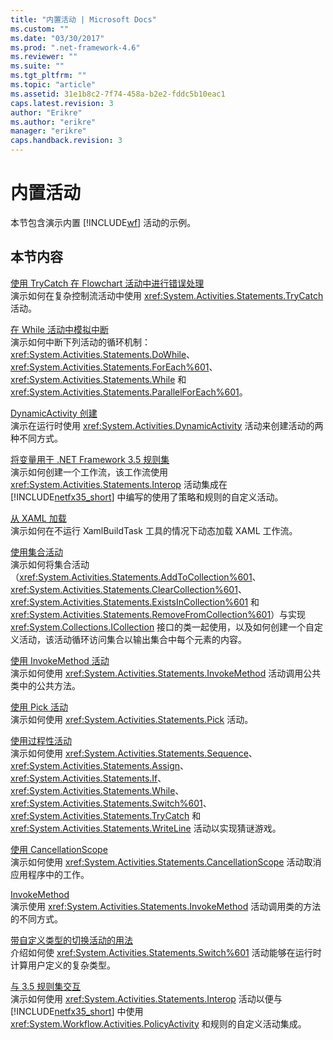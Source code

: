 ```yaml
---
title: "内置活动 | Microsoft Docs"
ms.custom: ""
ms.date: "03/30/2017"
ms.prod: ".net-framework-4.6"
ms.reviewer: ""
ms.suite: ""
ms.tgt_pltfrm: ""
ms.topic: "article"
ms.assetid: 31e1b8c2-7f74-458a-b2e2-fddc5b10eac1
caps.latest.revision: 3
author: "Erikre"
ms.author: "erikre"
manager: "erikre"
caps.handback.revision: 3
---
```

# 内置活动
本节包含演示内置 [!INCLUDE[wf](../../../../includes/wf-md.md)] 活动的示例。  
  
## 本节内容  
 [使用 TryCatch 在 Flowchart 活动中进行错误处理](../../../../docs/framework/windows-workflow-foundation/samples/fault-handling-in-a-flowchart-activity-using-trycatch.md)  
 演示如何在复杂控制流活动中使用 <xref:System.Activities.Statements.TryCatch> 活动。  
  
 [在 While 活动中模拟中断](../../../../docs/framework/windows-workflow-foundation/samples/emulating-breaking-in-a-while-activity.md)  
 演示如何中断下列活动的循环机制：<xref:System.Activities.Statements.DoWhile>、<xref:System.Activities.Statements.ForEach%601>、<xref:System.Activities.Statements.While> 和 <xref:System.Activities.Statements.ParallelForEach%601>。  
  
 [DynamicActivity 创建](../../../../docs/framework/windows-workflow-foundation/samples/dynamicactivity-creation.md)  
 演示在运行时使用 <xref:System.Activities.DynamicActivity> 活动来创建活动的两种不同方式。  
  
 [将变量用于 .NET Framework 3.5 规则集](../../../../docs/framework/windows-workflow-foundation/samples/using-variables-with-dotnet-ruleset.md)  
 演示如何创建一个工作流，该工作流使用 <xref:System.Activities.Statements.Interop> 活动集成在 [!INCLUDE[netfx35_short](../../../../includes/netfx35-short-md.md)] 中编写的使用了策略和规则的自定义活动。  
  
 [从 XAML 加载](../../../../docs/framework/windows-workflow-foundation/samples/load-from-xaml.md)  
 演示如何在不运行 XamlBuildTask 工具的情况下动态加载 XAML 工作流。  
  
 [使用集合活动](../../../../docs/framework/windows-workflow-foundation/samples/using-collection-activities.md)  
 演示如何将集合活动（<xref:System.Activities.Statements.AddToCollection%601>、<xref:System.Activities.Statements.ClearCollection%601>、<xref:System.Activities.Statements.ExistsInCollection%601> 和 <xref:System.Activities.Statements.RemoveFromCollection%601>）与实现 <xref:System.Collections.ICollection> 接口的类一起使用，以及如何创建一个自定义活动，该活动循环访问集合以输出集合中每个元素的内容。  
  
 [使用 InvokeMethod 活动](../../../../docs/framework/windows-workflow-foundation/samples/using-the-invokemethod-activity.md)  
 演示如何使用 <xref:System.Activities.Statements.InvokeMethod> 活动调用公共类中的公共方法。  
  
 [使用 Pick 活动](../../../../docs/framework/windows-workflow-foundation/samples/using-the-pick-activity.md)  
 演示如何使用 <xref:System.Activities.Statements.Pick> 活动。  
  
 [使用过程性活动](../../../../docs/framework/windows-workflow-foundation/samples/using-procedural-activities.md)  
 演示如何使用 <xref:System.Activities.Statements.Sequence>、<xref:System.Activities.Statements.Assign>、<xref:System.Activities.Statements.If>、<xref:System.Activities.Statements.While>、<xref:System.Activities.Statements.Switch%601>、<xref:System.Activities.Statements.TryCatch> 和 <xref:System.Activities.Statements.WriteLine> 活动以实现猜谜游戏。  
  
 [使用 CancellationScope](../../../../docs/framework/windows-workflow-foundation/samples/using-cancellationscope.md)  
 演示如何使用 <xref:System.Activities.Statements.CancellationScope> 活动取消应用程序中的工作。  
  
 [InvokeMethod](../../../../docs/framework/windows-workflow-foundation/samples/invokemethod.md)  
 演示使用 <xref:System.Activities.Statements.InvokeMethod> 活动调用类的方法的不同方式。  
  
 [带自定义类型的切换活动的用法](../../../../docs/framework/windows-workflow-foundation/samples/usage-of-the-switch-activity-with-custom-types.md)  
 介绍如何使 <xref:System.Activities.Statements.Switch%601> 活动能够在运行时计算用户定义的复杂类型。  
  
 [与 3.5 规则集交互](../../../../docs/framework/windows-workflow-foundation/samples/interop-with-3-5-rule-set.md)  
 演示如何使用 <xref:System.Activities.Statements.Interop> 活动以便与 [!INCLUDE[netfx35_short](../../../../includes/netfx35-short-md.md)] 中使用 <xref:System.Workflow.Activities.PolicyActivity> 和规则的自定义活动集成。